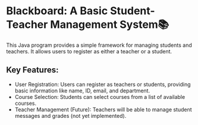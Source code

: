 # Blackboard: A Basic Student-Teacher Management System📚
This Java program provides a simple framework for managing students and teachers. It allows users to register as either a teacher or a student.

## Key Features:
+ User Registration: Users can register as teachers or students, providing basic information like name, ID, email, and department.
+ Course Selection: Students can select courses from a list of available courses.
+ Teacher Management (Future): Teachers will be able to manage student messages and grades (not yet implemented).

